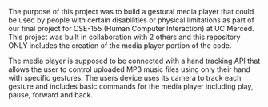 The purpose of this project was to build a gestural media player that could be used by people with certain disabilities or physical limitations as part of our final project for CSE-155 (Human Computer Interaction) at UC Merced. This project was built in collaboration with 2 others and this repository ONLY includes the creation of the media player portion of the code. 
 
The media player is supposed to be connected with a hand tracking API that allows the user to control uploaded MP3 music files using only their hand with specific gestures. The users device uses its camera to track each gesture and includes basic commands for the media player including play, pause, forward and back. 

